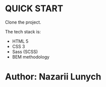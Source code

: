 # QUICK START

Clone the project.

The tech stack is:

+ HTML 5
+ CSS 3
+ Sass (SCSS)
+ BEM methodology

# Author: Nazarii Lunych

